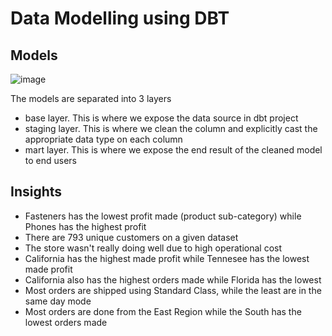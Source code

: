 # Data Modelling using DBT

## Models

![image](https://github.com/user-attachments/assets/4c070875-2eed-4ee2-bd5d-9c7cad8cc89a)

The models are separated into 3 layers
- base layer. This is where we expose the data source in dbt project 
- staging layer. This is where we clean the column and explicitly cast the appropriate data type on each column
- mart layer. This is where we expose the end result of the cleaned model to end users

## Insights
- Fasteners has the lowest profit made (product sub-category) while Phones has the highest profit
- There are 793 unique customers on a given dataset
- The store wasn't really doing well due to high operational cost
- California has the highest made profit while Tennesee has the lowest made profit
- California also has the highest orders made while Florida has the lowest
- Most orders are shipped using Standard Class, while the least are in the same day mode
- Most orders are done from the East Region while the South has the lowest orders made

